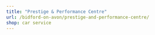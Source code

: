 ```yaml
---
title: "Prestige & Performance Centre"
url: /bidford-on-avon/prestige-and-performance-centre/
shop: car service
---
```

